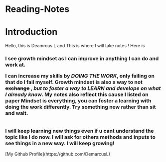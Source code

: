 <h1>Reading-Notes</h1>
<h1>Introduction</h1>
Hello, this is Deamrcus L and This is where I will take notes ! Here is 

<h3>
I see growth mindset as I can improve in anything I can do and work at.
<Br>

 I can increase my skills by *DOING THE WORK*, only failing on that do I **fail** myself.
Growth mindset is also a way to not ~~exchange~~ , ***but to foster a way to LEARN and develope on what I already know***.
My notes also reflect this cause I listed on paper Mindset is everything, you can foster a learning with doing the work differently. Try something new rather than sit and wait.
  
<Br> 
I will keep learning new things even if u cant understand the topic like I  do now. I will ask for others methods and inputs to see things in a new way. I will keep growing!
</h3> 
[My Github Profile](https://github.com/DemarcusL)
 
